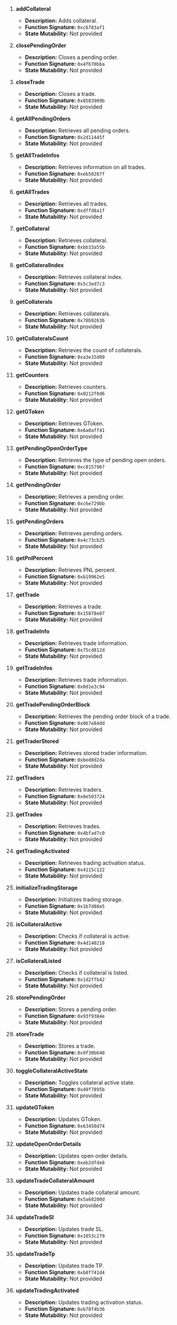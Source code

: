 1. **addCollateral**
    - **Description:** Adds collateral.
    - **Function Signature:** `0xc6783af1`
    - **State Mutability:** Not provided

2. **closePendingOrder**
    - **Description:** Closes a pending order.
    - **Function Signature:** `0x4fb70bba`
    - **State Mutability:** Not provided

3. **closeTrade**
    - **Description:** Closes a trade.
    - **Function Signature:** `0x8583909b`
    - **State Mutability:** Not provided

4. **getAllPendingOrders**
    - **Description:** Retrieves all pending orders.
    - **Function Signature:** `0x2d11445f`
    - **State Mutability:** Not provided

5. **getAllTradeInfos**
    - **Description:** Retrieves information on all trades.
    - **Function Signature:** `0xeb50287f`
    - **State Mutability:** Not provided

6. **getAllTrades**
    - **Description:** Retrieves all trades.
    - **Function Signature:** `0xdffd8a1f`
    - **State Mutability:** Not provided

7. **getCollateral**
    - **Description:** Retrieves collateral.
    - **Function Signature:** `0xbb33a55b`
    - **State Mutability:** Not provided

8. **getCollateralIndex**
    - **Description:** Retrieves collateral index.
    - **Function Signature:** `0x5c3ed7c3`
    - **State Mutability:** Not provided

9. **getCollaterals**
    - **Description:** Retrieves collaterals.
    - **Function Signature:** `0x78b92636`
    - **State Mutability:** Not provided

10. **getCollateralsCount**
    - **Description:** Retrieves the count of collaterals.
    - **Function Signature:** `0xa3e15d09`
    - **State Mutability:** Not provided

11. **getCounters**
    - **Description:** Retrieves counters.
    - **Function Signature:** `0x0212f0d6`
    - **State Mutability:** Not provided

12. **getGToken**
    - **Description:** Retrieves GToken.
    - **Function Signature:** `0x6a0aff41`
    - **State Mutability:** Not provided

13. **getPendingOpenOrderType**
    - **Description:** Retrieves the type of pending open orders.
    - **Function Signature:** `0xc8157967`
    - **State Mutability:** Not provided

14. **getPendingOrder**
    - **Description:** Retrieves a pending order.
    - **Function Signature:** `0xc6e729bb`
    - **State Mutability:** Not provided

15. **getPendingOrders**
    - **Description:** Retrieves pending orders.
    - **Function Signature:** `0x4c73cb25`
    - **State Mutability:** Not provided

16. **getPnlPercent**
    - **Description:** Retrieves PNL percent.
    - **Function Signature:** `0xb19962e5`
    - **State Mutability:** Not provided

17. **getTrade**
    - **Description:** Retrieves a trade.
    - **Function Signature:** `0x15878e07`
    - **State Mutability:** Not provided

18. **getTradeInfo**
    - **Description:** Retrieves trade information.
    - **Function Signature:** `0x75cd812d`
    - **State Mutability:** Not provided

19. **getTradeInfos**
    - **Description:** Retrieves trade information.
    - **Function Signature:** `0x0d1e3c94`
    - **State Mutability:** Not provided

20. **getTradePendingOrderBlock**
    - **Description:** Retrieves the pending order block of a trade.
    - **Function Signature:** `0x067e84dd`
    - **State Mutability:** Not provided

21. **getTraderStored**
    - **Description:** Retrieves stored trader information.
    - **Function Signature:** `0xbed8d2da`
    - **State Mutability:** Not provided

22. **getTraders**
    - **Description:** Retrieves traders.
    - **Function Signature:** `0x0e503724`
    - **State Mutability:** Not provided

23. **getTrades**
    - **Description:** Retrieves trades.
    - **Function Signature:** `0x4bfad7c0`
    - **State Mutability:** Not provided

24. **getTradingActivated**
    - **Description:** Retrieves trading activation status.
    - **Function Signature:** `0x4115c122`
    - **State Mutability:** Not provided

25. **initializeTradingStorage**
    - **Description:** Initializes trading storage.
    - **Function Signature:** `0x1b7d88e5`
    - **State Mutability:** Not provided

26. **isCollateralActive**
    - **Description:** Checks if collateral is active.
    - **Function Signature:** `0x4d140218`
    - **State Mutability:** Not provided

27. **isCollateralListed**
    - **Description:** Checks if collateral is listed.
    - **Function Signature:** `0x1d2ffb42`
    - **State Mutability:** Not provided

28. **storePendingOrder**
    - **Description:** Stores a pending order.
    - **Function Signature:** `0x93f9384e`
    - **State Mutability:** Not provided

29. **storeTrade**
    - **Description:** Stores a trade.
    - **Function Signature:** `0x9f30b640`
    - **State Mutability:** Not provided

30. **toggleCollateralActiveState**
    - **Description:** Toggles collateral active state.
    - **Function Signature:** `0x49f7895b`
    - **State Mutability:** Not provided

31. **updateGToken**
    - **Description:** Updates GToken.
    - **Function Signature:** `0x63450d74`
    - **State Mutability:** Not provided

32. **updateOpenOrderDetails**
    - **Description:** Updates open order details.
    - **Function Signature:** `0xeb2dfde8`
    - **State Mutability:** Not provided

33. **updateTradeCollateralAmount**
    - **Description:** Updates trade collateral amount.
    - **Function Signature:** `0x5a68200d`
    - **State Mutability:** Not provided

34. **updateTradeSl**
    - **Description:** Updates trade SL.
    - **Function Signature:** `0x1053c279`
    - **State Mutability:** Not provided

35. **updateTradeTp**
    - **Description:** Updates trade TP.
    - **Function Signature:** `0xb8f741d4`
    - **State Mutability:** Not provided

36. **updateTradingActivated**
    - **Description:** Updates trading activation status.
    - **Function Signature:** `0xb78f4b36`
    - **State Mutability:** Not provided

